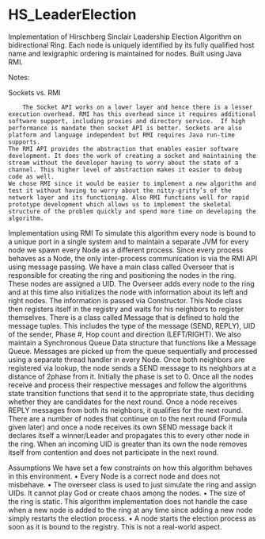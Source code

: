 HS_LeaderElection
=================

Implementation of Hirschberg Sinclair Leadership Election Algorithm on bidirectional Ring.
Each node is uniquely identified by its fully qualified host name and lexigraphic ordering is maintained for nodes.
Built using Java RMI.

Notes:

Sockets vs. RMI

     	The Socket API works on a lower layer and hence there is a lesser execution overhead. RMI has this overhead since it requires additional software support, including proxies and directory service.  If high performance is mandate then socket API is better. Sockets are also platform and language independent but RMI requires Java run-time supports. 
 	The RMI API provides the abstraction that enables easier software development. It does the work of creating a socket and maintaining the stream without the developer having to worry about the state of a channel. This higher level of abstraction makes it easier to debug code as well. 
 	We chose RMI since it would be easier to implement a new algorithm and test it without having to worry about the nitty-gritty’s of the network layer and its functioning. Also RMI functions well for rapid prototype development which allows us to implement the skeletal structure of the problem quickly and spend more time on developing the algorithm.

Implementation using RMI
	To simulate this algorithm every node is bound to a unique port in a single system and to maintain a separate JVM for every node we spawn every Node as a different process. Since every process behaves as a Node, the only inter-process communication is via the RMI API using message passing. 
 	We have a main class called Overseer that is responsible for creating the ring and positioning the nodes in the ring. These nodes are assigned a UID. The Overseer adds every node to the ring and at this time also initializes the node with information about its left and right nodes. The information is passed via Constructor. This Node class then registers itself in the registry and waits for his neighbors to register themselves.  There is a class called Message that is defined to hold the message tuples. This includes the type of the message (SEND, REPLY), UID of the sender, Phase #, Hop count and direction (LEFT/RIGHT). We also maintain a Synchronous Queue Data structure that functions like a Message Queue. Messages are picked up from the queue sequentially and processed using a separate thread handler in every Node.
 	Once both neighbors are registered via lookup, the node sends a SEND message to its neighbors at a distance of 2phase from it. Initially the phase is set to 0. Once all the nodes receive and process their respective messages and follow the algorithms state transition functions that send it to the appropriate state, thus deciding whether they are candidates for the next round. Once a node receives REPLY messages from both its neighbors, it qualifies for the next round. There are a number of nodes that continue on to the next round (Formula given later) and once a node receives its own SEND message back it declares itself a winner/Leader and propagates this to every other node in the ring. When an incoming UID is greater than its own the node removes itself from contention and does not participate in the next round.

Assumptions
We have set a few constraints on how this algorithm behaves in this environment. 
•	Every Node is a correct node and does not misbehave. 
•	The overseer class is used to just simulate the ring and assign UIDs. It cannot play God or create chaos among the nodes.
•	The size of the ring is static. This algorithm implementation does not handle the case when a new node is added to the ring at any time since adding a new node simply restarts the election process.
•	A node starts the election process as soon as it is bound to the registry. This is not a real-world aspect.

